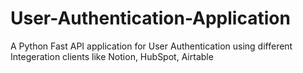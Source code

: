 # User-Authentication-Application

A Python Fast API application for User Authentication using different Integeration clients like Notion, HubSpot, Airtable
